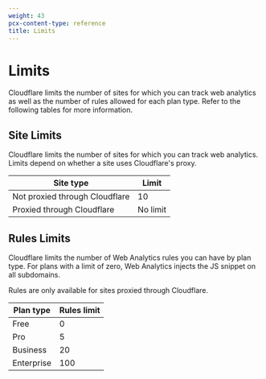 ```yaml
---
weight: 43
pcx-content-type: reference
title: Limits
---
```


# Limits

Cloudflare limits the number of sites for which you can track web analytics as well as the number of rules allowed for each plan type. Refer to the following tables for more information.

## Site Limits

Cloudflare limits the number of sites for which you can track web analytics. Limits depend on whether a site uses Cloudflare's proxy.

<TableWrap>

| Site type                      | Limit    |
| ------------------------------ | -------- |
| Not proxied through Cloudflare | 10       |
| Proxied through Cloudflare     | No limit |

</TableWrap>

## Rules Limits

Cloudflare limits the number of Web Analytics rules you can have by plan type. For plans with a limit of zero, Web Analytics injects the JS snippet on all subdomains.

Rules are only available for sites proxied through Cloudflare.

<TableWrap>

| Plan type  | Rules limit |
| ---------- | ----------- |
| Free       | 0           |
| Pro        | 5           |
| Business   | 20          |
| Enterprise | 100         |

</TableWrap>